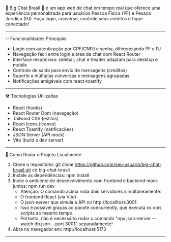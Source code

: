 🚀 Big Chat Brasil 💬 é um app web de chat em tempo real que oferece uma experiência personalizada para usuários Pessoa Física (PF) e Pessoa Jurídica (PJ). Faça login, converse, controle seus créditos e fique conectado!

----------------------------------------------------------------------------------------------------------------------------------------

✨ Funcionalidades Principais
- Login com autenticação por CPF/CNPJ e senha, diferenciando PF e PJ
- Navegação fácil entre login e área de chat com React Router
- Interface responsiva: sidebar, chat e header adaptam para desktop e mobile
- Controle de saldo para envio de mensagens (créditos)
- Suporte a múltiplas conversas e mensagens agrupadas
- Notificações amigáveis com react-toastify

----------------------------------------------------------------------------------------------------------------------------------------

🛠️ Tecnologias Utilizadas
- React (hooks)
- React Router Dom (navegação)
- Tailwind CSS (estilos)
- React Icons (ícones)
- React Toastify (notificações)
- JSON Server (API mock)
- Vite (build e dev server)

----------------------------------------------------------------------------------------------------------------------------------------

🚀 Como Rodar o Projeto Localmente
1. Clone o repositório:
   git clone https://github.com/seu-usuario/big-chat-brasil.git
   cd big-chat-brasil
2. Instale as dependências:
   npm install
3. Inicie o ambiente de desenvolvimento com frontend e backend mock juntos:
   npm run dev
    - Atenção: O comando acima roda dois servidores simultaneamente:
    - O frontend React (via Vite)
    - O json-server que simula a API no http://localhost:3001
    - Isso é possível graças ao pacote concurrently, que executa os dois scripts ao mesmo tempo.
    - Portanto, não é necessário rodar o comando "npx json-server --watch db.json --port 3001" separadamente!
4. Abra no navegador em: http://localhost:5173

----------------------------------------------------------------------------------------------------------------------------------------
